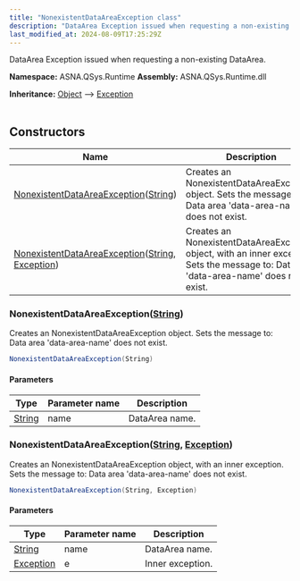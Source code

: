 ```yaml
---
title: "NonexistentDataAreaException class"
description: "DataArea Exception issued when requesting a non-existing DataArea. "
last_modified_at: 2024-08-09T17:25:29Z
---
```


DataArea Exception issued when requesting a non-existing DataArea.

**Namespace:** ASNA.QSys.Runtime
**Assembly:** ASNA.QSys.Runtime.dll

**Inheritance:** [Object](https://docs.microsoft.com/en-us/dotnet/api/system.object) --> [Exception](https://docs.microsoft.com/en-us/dotnet/api/system.exception)
<br>
<br>

## Constructors

| Name | Description |
| --- | --- |
| [NonexistentDataAreaException](#nonexistentdataareaexceptionstring)([String](https://docs.microsoft.com/en-us/dotnet/api/system.string)) | Creates an NonexistentDataAreaException object. Sets the message to: Data area 'data-area-name' does not exist.
| [NonexistentDataAreaException](#nonexistentdataareaexceptionstring-exception)([String](https://docs.microsoft.com/en-us/dotnet/api/system.string), [Exception](https://docs.microsoft.com/en-us/dotnet/api/system.exception)) | Creates an NonexistentDataAreaException object, with an inner exception. Sets the message to: Data area 'data-area-name' does not exist.

### NonexistentDataAreaException([String](https://docs.microsoft.com/en-us/dotnet/api/system.string))

Creates an NonexistentDataAreaException object. Sets the message to: Data area 'data-area-name' does not exist.

```cs
NonexistentDataAreaException(String)
```

#### Parameters

| Type | Parameter name | Description
| --- | --- | ---
| [String](https://docs.microsoft.com/en-us/dotnet/api/system.string) | name | DataArea name.

### NonexistentDataAreaException([String](https://docs.microsoft.com/en-us/dotnet/api/system.string), [Exception](https://docs.microsoft.com/en-us/dotnet/api/system.exception))

Creates an NonexistentDataAreaException object, with an inner exception. Sets the message to: Data area 'data-area-name' does not exist.

```cs
NonexistentDataAreaException(String, Exception)
```

#### Parameters

| Type | Parameter name | Description
| --- | --- | ---
| [String](https://docs.microsoft.com/en-us/dotnet/api/system.string) | name | DataArea name.
| [Exception](https://docs.microsoft.com/en-us/dotnet/api/system.exception) | e | Inner exception.
